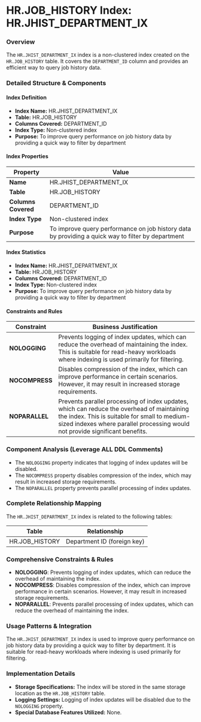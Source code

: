 **HR.JOB_HISTORY Index: HR.JHIST_DEPARTMENT_IX**
=============================================

### Overview

The `HR.JHIST_DEPARTMENT_IX` index is a non-clustered index created on the `HR.JOB_HISTORY` table. It covers the `DEPARTMENT_ID` column and provides an efficient way to query job history data.

### Detailed Structure & Components

#### Index Definition

*   **Index Name:** HR.JHIST_DEPARTMENT_IX
*   **Table:** HR.JOB_HISTORY
*   **Columns Covered:** DEPARTMENT_ID
*   **Index Type:** Non-clustered index
*   **Purpose:** To improve query performance on job history data by providing a quick way to filter by department

#### Index Properties

| Property | Value |
| --- | --- |
| **Name** | HR.JHIST_DEPARTMENT_IX |
| **Table** | HR.JOB_HISTORY |
| **Columns Covered** | DEPARTMENT_ID |
| **Index Type** | Non-clustered index |
| **Purpose** | To improve query performance on job history data by providing a quick way to filter by department |

#### Index Statistics

*   **Index Name:** HR.JHIST_DEPARTMENT_IX
*   **Table:** HR.JOB_HISTORY
*   **Columns Covered:** DEPARTMENT_ID
*   **Index Type:** Non-clustered index
*   **Purpose:** To improve query performance on job history data by providing a quick way to filter by department

#### Constraints and Rules

| Constraint | Business Justification |
| --- | --- |
| **NOLOGGING** | Prevents logging of index updates, which can reduce the overhead of maintaining the index. This is suitable for read-heavy workloads where indexing is used primarily for filtering. |
| **NOCOMPRESS** | Disables compression of the index, which can improve performance in certain scenarios. However, it may result in increased storage requirements. |
| **NOPARALLEL** | Prevents parallel processing of index updates, which can reduce the overhead of maintaining the index. This is suitable for small to medium-sized indexes where parallel processing would not provide significant benefits. |

### Component Analysis (Leverage ALL DDL Comments)

*   The `NOLOGGING` property indicates that logging of index updates will be disabled.
*   The `NOCOMPRESS` property disables compression of the index, which may result in increased storage requirements.
*   The `NOPARALLEL` property prevents parallel processing of index updates.

### Complete Relationship Mapping

The `HR.JHIST_DEPARTMENT_IX` index is related to the following tables:

| Table | Relationship |
| --- | --- |
| HR.JOB_HISTORY | Department ID (foreign key) |

### Comprehensive Constraints & Rules

*   **NOLOGGING**: Prevents logging of index updates, which can reduce the overhead of maintaining the index.
*   **NOCOMPRESS**: Disables compression of the index, which can improve performance in certain scenarios. However, it may result in increased storage requirements.
*   **NOPARALLEL**: Prevents parallel processing of index updates, which can reduce the overhead of maintaining the index.

### Usage Patterns & Integration

The `HR.JHIST_DEPARTMENT_IX` index is used to improve query performance on job history data by providing a quick way to filter by department. It is suitable for read-heavy workloads where indexing is used primarily for filtering.

### Implementation Details

*   **Storage Specifications:** The index will be stored in the same storage location as the `HR.JOB_HISTORY` table.
*   **Logging Settings:** Logging of index updates will be disabled due to the `NOLOGGING` property.
*   **Special Database Features Utilized:** None.